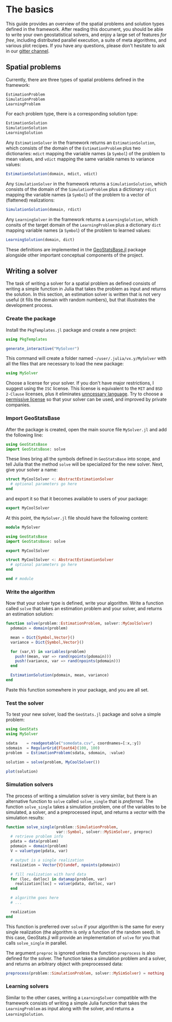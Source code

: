 # The basics

This guide provides an overview of the spatial problems and solution types
defined in the framework. After reading this document, you should be able
to write your own geostatistical solvers, and enjoy a large set of features
*for free*, including distributed parallel execution, a suite of meta
algorithms, and various plot recipes. If you have any questions, please
don't hesitate to ask in our
[gitter channel](https://gitter.im/JuliaEarth/GeoStats.jl).

## Spatial problems

Currently, there are three types of spatial problems defined in the framework:

```julia
EstimationProblem
SimulationProblem
LearningProblem
```

For each problem type, there is a corresponding solution type:

```julia
EstimationSolution
SimulationSolution
LearningSolution
```

Any `EstimationSolver` in the framework returns an `EstimationSolution`, which
consists of the domain of the `EstimationProblem` plus two dictionaries: `mdict`
mapping the variable names (a `Symbol`) of the problem to mean values, and `vdict`
mapping the same variable names to variance values:

```julia
EstimationSolution(domain, mdict, vdict)
```

Any `SimulationSolver` in the framework returns a `SimulationSolution`, which
consists of the domain of the `SimulationProblem` plus a dictionary `rdict`
mapping the variable names (a `Symbol`) of the problem to a vector of (flattened)
realizations:

```julia
SimulationSolution(domain, rdict)
```

Any `LearningSolver` in the framework returns a `LearningSolution`, which consits
of the target domain of the `LearningProblem` plus a dictionary `dict` mapping
variable names (a `Symbol`) of the problem to learned values:

```julia
LearningSolution(domain, dict)
```

These definitions are implemented in the
[GeoStatsBase.jl](https://github.com/juliohm/GeoStatsBase.jl)
package alongside other important conceptual
components of the project.

## Writing a solver

The task of writing a solver for a spatial problem as defined consists of
writing a simple function in Julia that takes the problem as input and returns
the solution. In this section, an estimation solver is written that is not very
useful (it fills the domain with random numbers), but that illustrates the
development process.

### Create the package

Install the `PkgTemplates.jl` package and create a new project:

```julia
using PkgTemplates

generate_interactive("MySolver")
```

This command will create a folder named `~/user/.julia/vx.y/MySolver` with all
the files that are necessary to load the new package:

```julia
using MySolver
```

Choose a license for your solver. If you don't have major restrictions, I suggest
using the `ISC` license. This license is equivalent to the `MIT` and `BSD 2-Clause`
licenses, plus it eliminates [unncessary language](https://en.wikipedia.org/wiki/ISC_license).
Try to choose a [permissive license](https://opensource.org/licenses) so that your
solver can be used, and improved by private companies.

### Import GeoStatsBase

After the package is created, open the main source file `MySolver.jl` and add the
following line:

```julia
using GeoStatsBase
import GeoStatsBase: solve
```

These lines bring all the symbols defined in `GeoStatsBase` into scope, and tell
Julia that the method `solve` will be specialized for the new solver. Next, give
your solver a name:

```julia
struct MyCoolSolver <: AbstractEstimationSolver
  # optional parameters go here
end
```

and export it so that it becomes available to users of your package:

```julia
export MyCoolSolver
```

At this point, the `MySolver.jl` file should have the following content:

```julia
module MySolver

using GeoStatsBase
import GeoStatsBase: solve

export MyCoolSolver

struct MyCoolSolver <: AbstractEstimationSolver
  # optional parameters go here
end

end # module
```

### Write the algorithm

Now that your solver type is defined, write your algorithm. Write a function called
`solve` that takes an estimation problem and your solver, and returns an estimation
solution:

```julia
function solve(problem::EstimationProblem, solver::MyCoolSolver)
  pdomain = domain(problem)

  mean = Dict{Symbol,Vector}()
  variance = Dict{Symbol,Vector}()

  for (var,V) in variables(problem)
    push!(mean, var => rand(npoints(pdomain)))
    push!(variance, var => rand(npoints(pdomain)))
  end

  EstimationSolution(pdomain, mean, variance)
end
```

Paste this function somewhere in your package, and you are all set.

### Test the solver

To test your new solver, load the `GeoStats.jl` package and solve a simple problem:

```julia
using GeoStats
using MySolver

sdata    = readgeotable("somedata.csv", coordnames=[:x,:y])
sdomain  = RegularGrid{Float64}(100, 100)
problem  = EstimationProblem(sdata, sdomain, :value)

solution = solve(problem, MyCoolSolver())

plot(solution)
```

### Simulation solvers

The process of writing a simulation solver is very similar, but there is an alternative
function to `solve` called `solve_single` that is *preferred*. The function `solve_single`
takes a simulation problem, one of the variables to be simulated, a solver, and a
preprocessed input, and returns a *vector* with the simulation results:

```julia
function solve_single(problem::SimulationProblem,
                      var::Symbol, solver::MySimSolver, preproc)
  # retrieve problem info
  pdata = data(problem)
  pdomain = domain(problem)
  V = valuetype(pdata, var)

  # output is a single realization
  realization = Vector{V}(undef, npoints(pdomain))

  # fill realization with hard data
  for (loc, datloc) in datamap(problem, var)
    realization[loc] = value(pdata, datloc, var)
  end

  # algorithm goes here
  # ...

  realization
end
```

This function is preferred over `solve` if your algorithm is the same for every single
realization (the algorithm is only a function of the random seed). In this case, GeoStats.jl
will provide an implementation of `solve` for you that calls `solve_single` in parallel.

The argument `preproc` is ignored unless the function `preprocess` is also defined for the
solver. The function takes a simulation problem and a solver, and returns an arbitrary object
with preprocessed data:

```julia
preprocess(problem::SimulationProblem, solver::MySimSolver) = nothing
```

### Learning solvers

Similar to the other cases, writing a `LearningSolver` compatible with the framework consists
of writing a simple Julia function that takes the `LearningProblem` as input along with the solver,
and returns a `LearningSolution`.
